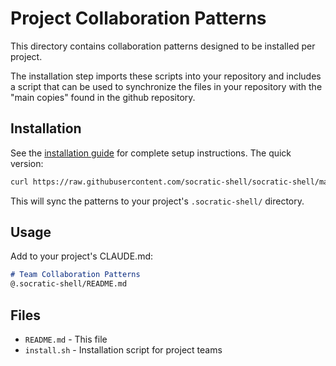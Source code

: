 # Project Collaboration Patterns

This directory contains collaboration patterns designed to be installed per project.

The installation step imports these scripts into your repository and includes a script that can be used to synchronize the files in your repository with the "main copies" found in the github repository.

## Installation

See the [installation guide](../../installation.md) for complete setup instructions. The quick version:

```bash
curl https://raw.githubusercontent.com/socratic-shell/socratic-shell/main/src/prompts/project/install.sh | bash
```

This will sync the patterns to your project's `.socratic-shell/` directory.

## Usage

Add to your project's CLAUDE.md:

```markdown
# Team Collaboration Patterns
@.socratic-shell/README.md
```

## Files

- `README.md` - This file
- `install.sh` - Installation script for project teams
